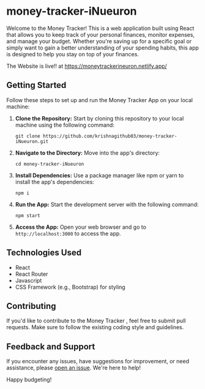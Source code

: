 # money-tracker-iNueuron

Welcome to the Money Tracker! This is a web application built using React that allows you to keep track of your personal finances, monitor expenses, and manage your budget. Whether you're saving up for a specific goal or simply want to gain a better understanding of your spending habits, this app is designed to help you stay on top of your finances.

The Website is live!! at https://moneytrackerineuron.netlify.app/

## Getting Started

Follow these steps to set up and run the Money Tracker App on your local machine:

1. **Clone the Repository:** Start by cloning this repository to your local machine using the following command:
   ```
   git clone https://github.com/krishnagithub03/money-tracker-iNueuron.git
   ```

2. **Navigate to the Directory:** Move into the app's directory:
   ```
   cd money-tracker-iNueuron
   ```

3. **Install Dependencies:** Use a package manager like npm or yarn to install the app's dependencies:
   ```
   npm i
   ```

4. **Run the App:** Start the development server with the following command:
   ```
   npm start
   ```

5. **Access the App:** Open your web browser and go to `http://localhost:3000` to access the app.

## Technologies Used

- React
- React Router
- Javascript
- CSS Framework (e.g., Bootstrap) for styling

## Contributing

If you'd like to contribute to the Money Tracker , feel free to submit pull requests. Make sure to follow the existing coding style and guidelines.

## Feedback and Support

If you encounter any issues, have suggestions for improvement, or need assistance, please [open an issue](https://github.com/krishnagithub03/money-tracker-iNueuron/issues). We're here to help!

Happy budgeting!

